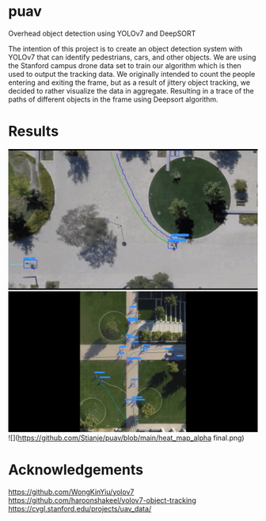 # puav
Overhead object detection using YOLOv7 and DeepSORT

The intention of this project is to create an object detection system with YOLOv7 that can identify pedestrians,
cars, and other objects. We are using the Stanford campus drone data set to train our algorithm which is then
used to output the tracking data. We originally intended to count the people entering and exiting the frame, but
as a result of jittery object tracking, we decided to rather visualize the data in aggregate. Resulting in a trace of
the paths of different objects in the frame using Deepsort algorithm.

# Results
![](https://github.com/Stianje/puav/blob/main/SDD_Yolov7__Deepsort.gif)
![](https://github.com/Stianje/puav/blob/main/SDD_Yolov7__Deepsort_2.gif)
![](https://github.com/Stianje/puav/blob/main/heat_map_alpha final.png)

# Acknowledgements
https://github.com/WongKinYiu/yolov7<br />
https://github.com/haroonshakeel/yolov7-object-tracking<br />
https://cvgl.stanford.edu/projects/uav_data/
